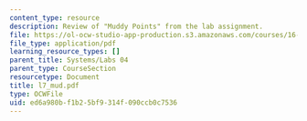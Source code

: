 ```yaml
---
content_type: resource
description: Review of "Muddy Points" from the lab assignment.
file: https://ol-ocw-studio-app-production.s3.amazonaws.com/courses/16-01-unified-engineering-i-ii-iii-iv-fall-2005-spring-2006/ed6a980bf1b25bf9314f090ccb0c7536_l7_mud.pdf
file_type: application/pdf
learning_resource_types: []
parent_title: Systems/Labs 04
parent_type: CourseSection
resourcetype: Document
title: l7_mud.pdf
type: OCWFile
uid: ed6a980b-f1b2-5bf9-314f-090ccb0c7536
---
```

